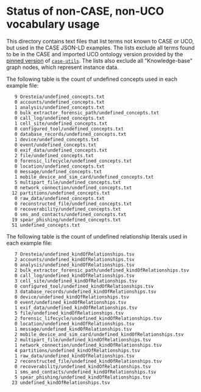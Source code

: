 # Status of non-CASE, non-UCO vocabulary usage

This directory contains text files that list terms not known to CASE or UCO, but used in the CASE JSON-LD examples.  The lists exclude all terms found to be in the CASE and imported UCO ontology version provided by the [pinned version](https://github.com/casework/CASE-Examples/blob/master/requirements.txt) of [`case-utils`](https://pypi.org/project/case-utils/).  The lists also exclude all "Knowledge-base" graph nodes, which represent instance data.

The following table is the count of undefined concepts used in each example file:

```
   9 Oresteia/undefined_concepts.txt
   0 accounts/undefined_concepts.txt
   1 analysis/undefined_concepts.txt
   0 bulk_extractor_forensic_path/undefined_concepts.txt
   0 call_log/undefined_concepts.txt
   1 cell_site/undefined_concepts.txt
   0 configured_tool/undefined_concepts.txt
   0 database_records/undefined_concepts.txt
   1 device/undefined_concepts.txt
   0 event/undefined_concepts.txt
   0 exif_data/undefined_concepts.txt
   2 file/undefined_concepts.txt
   0 forensic_lifecycle/undefined_concepts.txt
   0 location/undefined_concepts.txt
   0 message/undefined_concepts.txt
   1 mobile_device_and_sim_card/undefined_concepts.txt
   5 multipart_file/undefined_concepts.txt
   0 network_connection/undefined_concepts.txt
  12 partitions/undefined_concepts.txt
   0 raw_data/undefined_concepts.txt
   0 reconstructed_file/undefined_concepts.txt
   0 recoverability/undefined_concepts.txt
   0 sms_and_contacts/undefined_concepts.txt
  19 spear_phishing/undefined_concepts.txt
  51 undefined_concepts.txt
```

The following table is the count of undefined relationship literals used in each example file:

```
   7 Oresteia/undefined_kindOfRelationships.tsv
   2 accounts/undefined_kindOfRelationships.tsv
   0 analysis/undefined_kindOfRelationships.tsv
   2 bulk_extractor_forensic_path/undefined_kindOfRelationships.tsv
   0 call_log/undefined_kindOfRelationships.tsv
   3 cell_site/undefined_kindOfRelationships.tsv
   0 configured_tool/undefined_kindOfRelationships.tsv
   3 database_records/undefined_kindOfRelationships.tsv
   0 device/undefined_kindOfRelationships.tsv
   0 event/undefined_kindOfRelationships.tsv
   1 exif_data/undefined_kindOfRelationships.tsv
   5 file/undefined_kindOfRelationships.tsv
   2 forensic_lifecycle/undefined_kindOfRelationships.tsv
   0 location/undefined_kindOfRelationships.tsv
   1 message/undefined_kindOfRelationships.tsv
   2 mobile_device_and_sim_card/undefined_kindOfRelationships.tsv
   2 multipart_file/undefined_kindOfRelationships.tsv
   1 network_connection/undefined_kindOfRelationships.tsv
   4 partitions/undefined_kindOfRelationships.tsv
   1 raw_data/undefined_kindOfRelationships.tsv
   2 reconstructed_file/undefined_kindOfRelationships.tsv
   0 recoverability/undefined_kindOfRelationships.tsv
   1 sms_and_contacts/undefined_kindOfRelationships.tsv
   5 spear_phishing/undefined_kindOfRelationships.tsv
  23 undefined_kindOfRelationships.tsv
```
